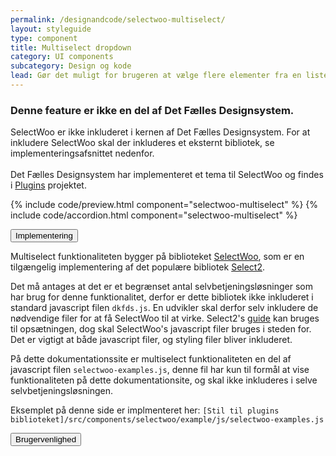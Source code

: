 ```yaml
---
permalink: /designandcode/selectwoo-multiselect/
layout: styleguide
type: component
title: Multiselect dropdown
category: UI components
subcategory: Design og kode
lead: Gør det muligt for brugeren at vælge flere elementer fra en liste.
---
```


<div class="alert alert-warning" role="alert">
  <div class="alert-body">
    <h3 class="alert-heading">Denne feature er ikke en del af Det Fælles Designsystem.</h3>
    <p class="alert-text">
      SelectWoo er ikke inkluderet i kernen af Det Fælles Designsystem. For at inkludere SelectWoo skal der inkluderes et eksternt bibliotek, se implementeringsafsnittet nedenfor.<br><br>
      Det Fælles Designsystem har implementeret et tema til SelectWoo og findes i <a href="https://github.com/detfaellesdesignsystem/dkfds-plugins">Plugins</a> projektet.
    </p>
  </div>
</div>

{% include code/preview.html component="selectwoo-multiselect" %}
{% include code/accordion.html component="selectwoo-multiselect" %}
<div class="accordion-bordered">
  <button class="button-unstyled accordion-button"
      aria-expanded="false" aria-controls="accordion-bordered-docs">
   Implementering
  </button>
  <div id="accordion-bordered-docs" aria-hidden="true" class="accordion-content">
    <p>Multiselect funktionaliteten bygger på biblioteket <a href="https://github.com/woocommerce/selectWoo">SelectWoo</a>, som er en tilgængelig implementering af det populære bibliotek <a href="https://select2.org/">Select2</a>.</p>
    <p>Det må antages at det er et begrænset antal selvbetjeningsløsninger som har brug for denne funktionalitet, derfor er dette bibliotek ikke inkluderet i standard javascript filen <code>dkfds.js</code>. En udvikler skal derfor selv inkludere de nødvendige filer for at få SelectWoo til at virke. Select2's <a href="https://select2.org/getting-started/installation">guide</a> kan bruges til opsætningen, dog skal SelectWoo's javascript filer bruges i steden for. Det er vigtigt at både javascript filer, og styling filer bliver inkluderet.</p>
    <p>På dette dokumentationssite er multiselect funktionaliteten en del af javascript filen <code>selectwoo-examples.js</code>, denne fil har kun til formål at vise funktionaliteten på dette dokumentationsite, og skal ikke inkluderes i selve selvbetjeningsløsningen.</p>
    <p>Eksemplet på denne side er implmenteret her: <code>[Stil til plugins biblioteket]/src/components/selectwoo/example/js/selectwoo-examples.js</code></p>
  </div>
</div>


<div class="accordion-bordered">
  <button class="button-unstyled accordion-button"
      aria-expanded="true" aria-controls="multiselect-docs">
    Brugervenlighed
  </button>
  <div id="multiselect-docs" aria-hidden="false" class="accordion-content">
    
  </div>
</div>
